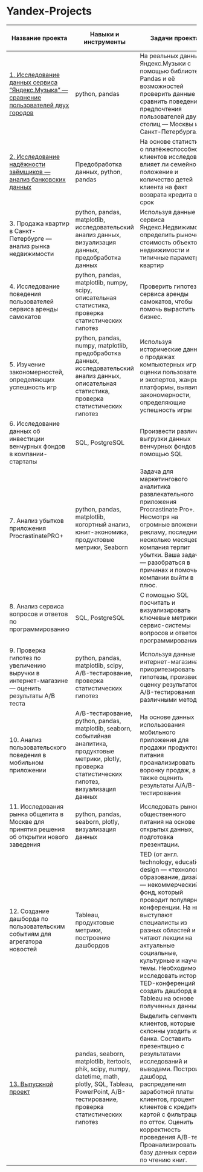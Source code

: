 # Yandex-Projects
| Название проекта  | Навыки и инструменты  | Задачи проекта  | Сферы деятельности компаний  | Ключевые слова  |
|------------- |------------- |------------- |------------- | ------------- |
| [1. Исследование данных сервиса “Яндекс.Музыка” — сравнение пользователей двух городов](https://github.com/SergeyGalim/Yandex-Projects/tree/main/%D0%9F%D1%80%D0%BE%D0%B5%D0%BA%D1%82%201) | python, pandas | На реальных данных Яндекс.Музыки c помощью библиотеки Pandas и её возможностей проверить данные и сравнить поведение и предпочтения пользователей двух столиц — Москвы и Санкт-Петербурга. | Интернет-сервисы, Стриминговый сервис | Data Analyst, Аналитик Данных, Аналитик, Analyst              
| [2. Исследование надёжности заёмщиков — анализ банковских данных](https://github.com/SergeyGalim/Yandex-Projects/tree/main/%D0%9F%D1%80%D0%BE%D0%B5%D0%BA%D1%82%202) | Предобработка данных, python, pandas | На основе статистики о платёжеспособности клиентов исследовать влияет ли семейное положение и количество детей клиента на факт возврата кредита в срок | Банковская сфера, Кредитование | Data Analyst, Финансовый аналитик
| 3. Продажа квартир в Санкт-Петербурге — анализ рынка недвижимости | python, pandas, matplotlib, исследовательский анализ данных, визуализация данных, предобработка данных | Используя данные сервиса Яндекс.Недвижимость, определить рыночную стоимость объектов недвижимости и типичные параметры квартир | Интернет-сервисы, Площадки объявлений | Маркетинг-аналитик, Fraud-аналитик, Data Analyst
| 4. Исследование поведения пользователей сервиса аренды самокатов | python, pandas, matplotlib, numpy, scipy, описательная статистика, проверка статистических гипотез | Проверить гипотезы сервиса аренды самокатов, чтобы помочь вырастить бизнес. | Телеком | Маркетинг-аналитик, Продуктовый аналитик, Data Analyst
| 5. Изучение закономерностей, определяющих успешность игр | python, pandas, numpy, matplotlib, предобработка данных, исследовательский анализ данных, описательная статистика, проверка статистических гипотез | Используя исторические данные о продажах компьютерных игр, оценки пользователей и экспертов, жанры и платформы, выявить закономерности, определяющие успешность игры | Gamedev, Интернет-магазины | Маркетинг-аналитик, Продуктовый аналитик
| 6. Исследование данных об инвестиции венчурных фондов в компании-стартапы | SQL, PostgreSQL | Произвести различные выгрузки данных венчурных фондов с помощью SQL | Стартапы, Инвестиции | Аналитик SQL, SQL Analyst, Аналитик, Analyst, Reporting Analyst
| 7. Анализ убытков приложения ProcrastinatePRO+ | python, pandas, matplotlib, когортный анализ, юнит-экономика, продуктовые метрики, Seaborn | Задача для маркетингового аналитика развлекательного приложения Procrastinate Pro+. Несмотря на огромные вложения в рекламу, последние несколько месяцев компания терпит убытки. Ваша задача — разобраться в причинах и помочь компании выйти в плюс. | Интернет-сервисы, Стартапы | Маркетолог аналитик, Marketing Analyst, Маркетинговый аналитик, Веб-аналитик, Web-Analyst, Продуктовый аналитик, Product Analyst
| 8. Анализ сервиса вопросов и ответов по программированию | SQL, PostgreSQL | С помощью SQL посчитать и визуализировать ключевые метрики сервис-системы вопросов и ответов о программировании. | Интернет-сервисы | Data Analyst, Аналитик (универсал), Продуктовый аналитик
| 9. Проверка гипотез по увеличению выручки в интернет-магазине — оценить результаты A/B теста | python, pandas, matplotlib, scipy, A/B-тестирование, проверка статистических гипотез |Используя данные интернет-магазина приоритезировать гипотезы, произвести оценку результатов A/B-тестирования различными методами | Интернет-магазины | Маркетинг-аналитик
| 10. Анализ пользовательского поведения в мобильном приложении |  A/B-тестирование, python, pandas, matplotlib, seaborn, событийная аналитика, продуктовые метрики, plotly, проверка статистических гипотез, визуализация данных | На основе данных использования мобильного приложения для продажи продуктов питания проанализировать воронку продаж, а также оценить результаты A/A/B-тестирования | Стартапы, Бизнес, Интернет-сервисы | Маркетинг-аналитик, Продуктовый аналитик
| 11. Исследования рынка общепита в Москве для принятия решения об открытии нового заведения | python, pandas, seaborn, plotly, визуализация данных | Исследовать рынок общественного питания на основе открытых данных, подготовка презентации. | Стартапы, Бизнес, Оффлайн | Data Analyst, Маркетинг-аналитик, Аналитик (универсал)
| 12. Создание дашборда по пользовательским событиям для агрегатора новостей | Tableau, продуктовые метрики, построение дашбордов | TED (от англ. technology, education, design — «технологии, образование, дизайн») — некоммерческий фонд, который проводит популярные конференции. На них выступают специалисты из разных областей и читают лекции на актуальные социальные, культурные и научные темы. Необходимо исследовать историю TED-конференций и создать дашборд в Tableau на основе полученных данных. | Стартапы | Маркетинг-аналитик, Data Analyst, Аналитик (универсал), BI-аналитик
| [13. Выпускной проект](https://github.com/SergeyGalim/Yandex-Projects/tree/main/%D0%92%D1%8B%D0%BF%D1%83%D1%81%D0%BA%D0%BD%D0%BE%D0%B9%20%D0%BF%D1%80%D0%BE%D0%B5%D0%BA%D1%82) | pandas, seaborn, matplotlib, itertools, phik, scipy, numpy, datetime, math, plotly, SQL, Tableau, PowerPoint, A/B-тестирование, проверка статистических гипотез | Выделить сегменты клиентов, которые склонны уходить из банка. Составить презентацию с результатами исследований и выводами. Построить дашборд распределения заработной платы клиентов, процент клиентов с кредитной картой с фильтрацией по отток. Оценить корректность проведения A/B-теста. Проанализировать базу данных сервиса по чтению книг.| Банковская сфера, Стартапы | Data Analyst, Аналитик (универсал)
